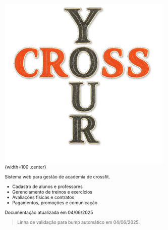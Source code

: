 ![logo do projeto](assets/logo.png){width=100 .center}
<!-- # Your Cross -->

Sistema web para gestão de academia de crossfit.

- Cadastro de alunos e professores
- Gerenciamento de treinos e exercícios
- Avaliações físicas e contratos
- Pagamentos, promoções e comunicação

Documentação atualizada em 04/06/2025
> Linha de validação para bump automático em 04/06/2025.